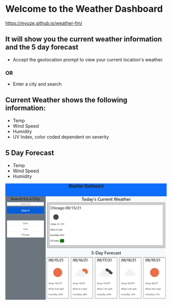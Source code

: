 # Welcome to the Weather Dashboard
https://myuze.github.io/weather-fm/

## It will show you the current weather information and the 5 day forecast
- Accept the geolocation prompt to view your current location's weather.
### OR
- Enter a city and search

## Current Weather shows the following information:
* Temp
* Wind Speed
* Humidity
* UV Index, color coded dependent on severity

## 5 Day Forecast
* Temp
* Wind Speed
* Humidity


![Weather](weather.jpg)
